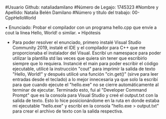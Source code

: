 #Usuario Github: nataliadamilano
#Número de Legajo: 1745323
#Nombre y Apellido: Natalia Belén Damilano
#Número y título del trabajo: 00-CppHelloWorld

• Enunciado: Probar el compilador con un programa hello.cpp que envíe a cout la línea
Hello, World! o similar.
• Hipótesis
- Para poder resolver el enunciado, primero instalé Visual Studio Community 2019, instalé el IDE y el compilador para C++ que me proporcionaba el instalador del Visual.
Escribí un namespace para poder utilizar la plantilla std las veces que quiera sin tener que escribirlo siempre que lo requiera.
Instancié el main para poder escribir el código ejecutable, utilicé la instrucción "cout" para imprimir la salida de texto "Hello, World!" y después utilicé una función "cin.get()" (sirve para leer entradas desde el teclado) a lo mejor innecesaria ya que solo la escribí para que cuando ejecute el "hello.exe" no se cierre automáticamente al terminar de ejecutar. Terminado esto, fui al "Developer Command Prompt" que es la consola para Visual Studio y creé el output.txt con la salida de texto. Esto lo hice posicionándome en la ruta en donde estaba mi ejecutable "hello.exe" y escribí en la consola "hello.exe > output.txt" para crear el archivo de texto con la salida respectiva.
